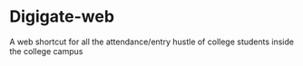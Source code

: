 # Digigate-web
A web shortcut for all the attendance/entry hustle of college students inside the college campus
